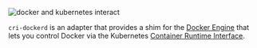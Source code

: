 ![docker and kubernetes interact](/images/logo.svg#center)

`cri-dockerd` is an adapter that provides a shim for the [Docker Engine](https://docs.docker.com/engine/)
that lets you control Docker via the
Kubernetes [Container Runtime Interface](https://github.com/kubernetes/cri-api#readme).
